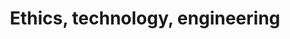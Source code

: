 ---
title: "Ethics, technology, engineering"
authors:
    - "Coursera"
    - "Eindhoven University of Engineering"
    - "Lambèr Royakkers"
categories: 
    - "ethics"
    - "technology"
link: "https://www.coursera.org/learn/ethics-technology-engineering"
---